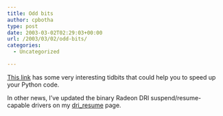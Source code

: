 ```yaml
---
title: Odd bits
author: cpbotha
type: post
date: 2003-03-02T02:29:03+00:00
url: /2003/03/02/odd-bits/
categories:
  - Uncategorized

---
```

[This link][1] has some very interesting tidbits that could help you to speed up your Python code.

In other news, I’ve updated the binary Radeon DRI suspend/resume-capable drivers on my [dri_resume][2] page.

 [1]: http://manatee.mojam.com/~skip/python/fastpython.html
 [2]: http://cpbotha.net/dri_resume.html
